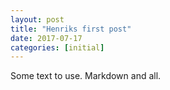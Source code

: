```yaml
---
layout: post
title: "Henriks first post"
date: 2017-07-17
categories: [initial]
---
```


Some text to use. Markdown and all. 